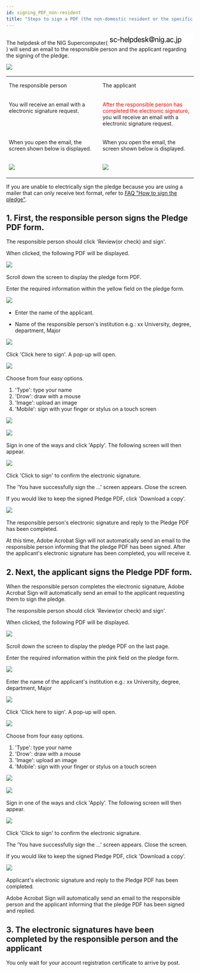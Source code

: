 ```yaml
---
id: signing_PDF_non-resident
title: "Steps to sign a PDF (the non-domestic resident or the specific categories)"
---
```



The helpdesk of the NIG Supercomputer(![](sc-helpdesk.png)) will send an email to the responsible person and the applicant regarding the signing of the pledge.

![](/img/signing_PDF/pdf_1.png)

<table>
<tr>
<td width="400" valign="top">

The responsible person

</td>
<td width="400" valign="top">

The applicant

</td>
</tr>


<tr>
<td width="400" valign="top">

You will receive an email with a electronic signature request.

</td>
<td width="400" valign="top">

<font color="red">After the responsible person has completed the electronic signature,</font> you will receive an email with a electronic signature request.<br/>

</td>
</tr>


<tr>
<td width="400" valign="top">

When you open the email, the screen shown below is displayed.

</td>
<td width="400" valign="top">

When you open the email, the screen shown below is displayed.
 
</td>
</tr>


<tr>
<td width="400" valign="top">

![](/img/signing_PDF/pdf_2_EN.png)

</td>
<td width="400" valign="top">

![](/img/signing_PDF/pdf_3_non_EN.png)

</td>
</tr>
</table>

If you are unable to electrically sign the pledge because you are using a mailer that can only receive text format, refer to [<u>FAQ "How to sign the pledge"</u>](/faq/faq_signing_PDF).


## 1. First, the responsible person signs the Pledge PDF form.

The responsible person should click 'Review(or check) and sign'.

When clicked, the following PDF will be displayed.

![](/img/signing_PDF/pdf_4.png)

Scroll down the screen to display the pledge form PDF.

Enter the required information within the yellow field on the pledge form.

![](/img/signing_PDF/pdf_5.png)

- Enter the name of the applicant.

- Name of the responsible person's institution e.g.: xx University, degree, department, Major

![](/img/signing_PDF/pdf_6.png)

Click 'Click here to sign'. A pop-up will open.

![](/img/signing_PDF/pdf_7.png)

Choose from four easy options.
  1. 'Type': type your name
  2. 'Drow': draw with a mouse
  3. 'Image': upload an image
  4. 'Mobile': sign with your finger or stylus on a touch screen

![](/img/signing_PDF/pdf_8.png)

![](/img/signing_PDF/pdf_9.png)

Sign in one of the ways and click 'Apply'. The following screen will then appear.

![](/img/signing_PDF/pdf_10.png)

Click 'Click to sign' to confirm the electronic signature.

The 'You have successfully sign the ...' screen appears. Close the screen.

If you would like to keep the signed Pledge PDF, click 'Download a copy'.

![](/img/signing_PDF/pdf_11.png)

The responsible person's electronic signature and reply to the Pledge PDF has been completed.

At this time, Adobe Acrobat Sign will not automatically send an email to the responsible person informing that the pledge PDF has been signed. After the applicant's electronic signature has been completed, you will receive it.


## 2. Next, the applicant signs the Pledge PDF form.

When the responsible person completes the electronic signature, Adobe Acrobat Sign will automatically send an email to the applicant requesting them to sign the pledge.

The responsible person should click 'Review(or check) and sign'.

When clicked, the following PDF will be displayed.

![](/img/signing_PDF/pdf_4.png)

Scroll down the screen to display the pledge PDF on the last page.

Enter the required information within the pink field on the pledge form.

![](/img/signing_PDF/pdf_12.png)

Enter the name of the applicant's institution e.g.: xx University, degree, department, Major

![](/img/signing_PDF/pdf_13.png)

Click 'Click here to sign'. A pop-up will open.

![](/img/signing_PDF/pdf_14.png)

Choose from four easy options.
  1. 'Type': type your name
  2. 'Drow': draw with a mouse
  3. 'Image': upload an image
  4. 'Mobile': sign with your finger or stylus on a touch screen

![](/img/signing_PDF/pdf_15.png)

![](/img/signing_PDF/pdf_16.png)

Sign in one of the ways and click 'Apply'. The following screen will then appear.

![](/img/signing_PDF/pdf_17.png)

Click 'Click to sign' to confirm the electronic signature.

The 'You have successfully sign the ...' screen appears. Close the screen.

If you would like to keep the signed Pledge PDF, click 'Download a copy'.

![](/img/signing_PDF/pdf_11.png)

Applicant's electronic signature and reply to the Pledge PDF has been completed.

Adobe Acrobat Sign will automatically send an email to the responsible person and the applicant informing that the pledge PDF has been signed and replied.


## 3. The electronic signatures have been completed by the responsible person and the applicant

You only wait for your account registration certificate to arrive by post.
